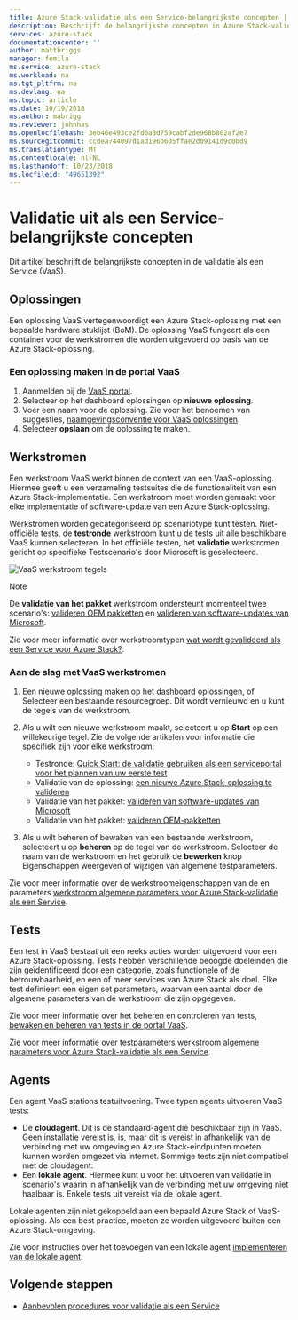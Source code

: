 ```yaml
---
title: Azure Stack-validatie als een Service-belangrijkste concepten | Microsoft Docs
description: Beschrijft de belangrijkste concepten in Azure Stack-validatie als een Service.
services: azure-stack
documentationcenter: ''
author: mattbriggs
manager: femila
ms.service: azure-stack
ms.workload: na
ms.tgt_pltfrm: na
ms.devlang: na
ms.topic: article
ms.date: 10/19/2018
ms.author: mabrigg
ms.reviewer: johnhas
ms.openlocfilehash: 3eb46e493ce2fd6a8d759cabf2de968b802af2e7
ms.sourcegitcommit: ccdea744097d1ad196b605ffae2d09141d9c0bd9
ms.translationtype: MT
ms.contentlocale: nl-NL
ms.lasthandoff: 10/23/2018
ms.locfileid: "49651392"
---
```

# <a name="validation-as-a-service-key-concepts"></a>Validatie uit als een Service-belangrijkste concepten

Dit artikel beschrijft de belangrijkste concepten in de validatie als een Service (VaaS).

## <a name="solutions"></a>Oplossingen

Een oplossing VaaS vertegenwoordigt een Azure Stack-oplossing met een bepaalde hardware stuklijst (BoM). De oplossing VaaS fungeert als een container voor de werkstromen die worden uitgevoerd op basis van de Azure Stack-oplossing.

### <a name="create-a-solution-in-the-vaas-portal"></a>Een oplossing maken in de portal VaaS

1. Aanmelden bij de [VaaS portal](https://azurestackvalidation.com).
2. Selecteer op het dashboard oplossingen op **nieuwe oplossing**.
3. Voer een naam voor de oplossing. Zie voor het benoemen van suggesties, [naamgevingsconventie voor VaaS oplossingen](azure-stack-vaas-best-practice.md#naming-convention-for-vaas-solutions).
4. Selecteer **opslaan** om de oplossing te maken.

## <a name="workflows"></a>Werkstromen

Een werkstroom VaaS werkt binnen de context van een VaaS-oplossing. Hiermee geeft u een verzameling testsuites die de functionaliteit van een Azure Stack-implementatie. Een werkstroom moet worden gemaakt voor elke implementatie of software-update van een Azure Stack-oplossing.

Werkstromen worden gecategoriseerd op scenariotype kunt testen. Niet-officiële tests, de **testronde** werkstroom kunt u de tests uit alle beschikbare VaaS kunnen selecteren. In het officiële testen, het **validatie** werkstromen gericht op specifieke Testscenario's door Microsoft is geselecteerd.

![VaaS werkstroom tegels](media/tile_all-workflows.png)

> [!NOTE]
> De **validatie van het pakket** werkstroom ondersteunt momenteel twee scenario's: [valideren OEM pakketten](azure-stack-vaas-validate-oem-package.md) en [valideren van software-updates van Microsoft](azure-stack-vaas-validate-microsoft-updates.md).

Zie voor meer informatie over werkstroomtypen [wat wordt gevalideerd als een Service voor Azure Stack?](azure-stack-vaas-overview.md).

### <a name="getting-started-with-vaas-workflows"></a>Aan de slag met VaaS werkstromen

1. Een nieuwe oplossing maken op het dashboard oplossingen, of Selecteer een bestaande resourcegroep. Dit wordt vernieuwd en u kunt de tegels van de werkstroom.
2. Als u wilt een nieuwe werkstroom maakt, selecteert u op **Start** op een willekeurige tegel. Zie de volgende artikelen voor informatie die specifiek zijn voor elke werkstroom:
    - Testronde: [Quick Start: de validatie gebruiken als een serviceportal voor het plannen van uw eerste test](azure-stack-vaas-schedule-test-pass.md)
    - Validatie van de oplossing: [een nieuwe Azure Stack-oplossing te valideren](azure-stack-vaas-validate-solution-new.md)
    - Validatie van het pakket: [valideren van software-updates van Microsoft](azure-stack-vaas-validate-microsoft-updates.md)
    - Validatie van het pakket: [valideren OEM-pakketten](azure-stack-vaas-validate-oem-package.md)

3. Als u wilt beheren of bewaken van een bestaande werkstroom, selecteert u op **beheren** op de tegel van de werkstroom. Selecteer de naam van de werkstroom en het gebruik de **bewerken** knop Eigenschappen weergeven of wijzigen van algemene testparameters.

Zie voor meer informatie over de werkstroomeigenschappen van de en parameters [werkstroom algemene parameters voor Azure Stack-validatie als een Service](azure-stack-vaas-parameters.md).

## <a name="tests"></a>Tests

Een test in VaaS bestaat uit een reeks acties worden uitgevoerd voor een Azure Stack-oplossing. Tests hebben verschillende beoogde doeleinden die zijn geïdentificeerd door een categorie, zoals functionele of de betrouwbaarheid, en een of meer services van Azure Stack als doel. Elke test definieert een eigen set parameters, waarvan een aantal door de algemene parameters van de werkstroom die zijn opgegeven.

Zie voor meer informatie over het beheren en controleren van tests, [bewaken en beheren van tests in de portal VaaS](azure-stack-vaas-monitor-test.md).

Zie voor meer informatie over testparameters [werkstroom algemene parameters voor Azure Stack-validatie als een Service](azure-stack-vaas-parameters.md).

## <a name="agents"></a>Agents

Een agent VaaS stations testuitvoering. Twee typen agents uitvoeren VaaS tests:

- De **cloudagent**. Dit is de standaard-agent die beschikbaar zijn in VaaS. Geen installatie vereist is, is, maar dit is vereist in afhankelijk van de verbinding met uw omgeving en Azure Stack-eindpunten moeten kunnen worden omgezet via internet. Sommige tests zijn niet compatibel met de cloudagent.
- Een **lokale agent**. Hiermee kunt u voor het uitvoeren van validatie in scenario's waarin in afhankelijk van de verbinding met uw omgeving niet haalbaar is. Enkele tests uit vereist via de lokale agent.

Lokale agenten zijn niet gekoppeld aan een bepaald Azure Stack of VaaS-oplossing. Als een best practice, moeten ze worden uitgevoerd buiten een Azure Stack-omgeving.

Zie voor instructies over het toevoegen van een lokale agent [implementeren van de lokale agent](azure-stack-vaas-local-agent.md).

## <a name="next-steps"></a>Volgende stappen

- [Aanbevolen procedures voor validatie als een Service](azure-stack-vaas-best-practice.md)